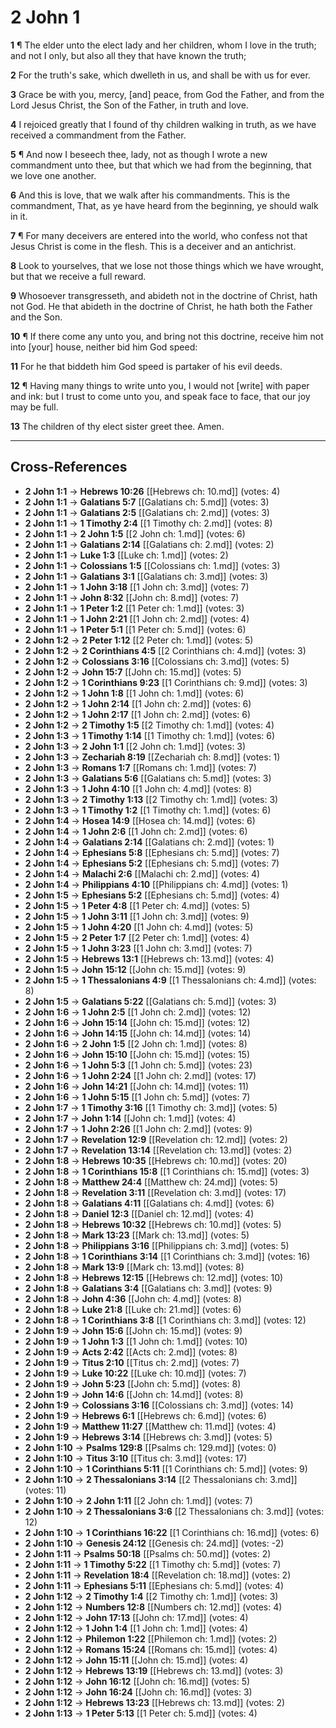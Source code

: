 # 2 John 1

**1** ¶ The elder unto the elect lady and her children, whom I love in the truth; and not I only, but also all they that have known the truth;

**2** For the truth's sake, which dwelleth in us, and shall be with us for ever.

**3** Grace be with you, mercy, [and] peace, from God the Father, and from the Lord Jesus Christ, the Son of the Father, in truth and love.

**4** I rejoiced greatly that I found of thy children walking in truth, as we have received a commandment from the Father.

**5** ¶ And now I beseech thee, lady, not as though I wrote a new commandment unto thee, but that which we had from the beginning, that we love one another.

**6** And this is love, that we walk after his commandments. This is the commandment, That, as ye have heard from the beginning, ye should walk in it.

**7** ¶ For many deceivers are entered into the world, who confess not that Jesus Christ is come in the flesh. This is a deceiver and an antichrist.

**8** Look to yourselves, that we lose not those things which we have wrought, but that we receive a full reward.

**9** Whosoever transgresseth, and abideth not in the doctrine of Christ, hath not God. He that abideth in the doctrine of Christ, he hath both the Father and the Son.

**10** ¶ If there come any unto you, and bring not this doctrine, receive him not into [your] house, neither bid him God speed:

**11** For he that biddeth him God speed is partaker of his evil deeds.

**12** ¶ Having many things to write unto you, I would not [write] with paper and ink: but I trust to come unto you, and speak face to face, that our joy may be full.

**13** The children of thy elect sister greet thee. Amen.

---

## Cross-References

- **2 John 1:1** → **Hebrews 10:26** [[Hebrews ch: 10.md]] (votes: 4)
- **2 John 1:1** → **Galatians 5:7** [[Galatians ch: 5.md]] (votes: 3)
- **2 John 1:1** → **Galatians 2:5** [[Galatians ch: 2.md]] (votes: 3)
- **2 John 1:1** → **1 Timothy 2:4** [[1 Timothy ch: 2.md]] (votes: 8)
- **2 John 1:1** → **2 John 1:5** [[2 John ch: 1.md]] (votes: 6)
- **2 John 1:1** → **Galatians 2:14** [[Galatians ch: 2.md]] (votes: 2)
- **2 John 1:1** → **Luke 1:3** [[Luke ch: 1.md]] (votes: 2)
- **2 John 1:1** → **Colossians 1:5** [[Colossians ch: 1.md]] (votes: 3)
- **2 John 1:1** → **Galatians 3:1** [[Galatians ch: 3.md]] (votes: 3)
- **2 John 1:1** → **1 John 3:18** [[1 John ch: 3.md]] (votes: 7)
- **2 John 1:1** → **John 8:32** [[John ch: 8.md]] (votes: 7)
- **2 John 1:1** → **1 Peter 1:2** [[1 Peter ch: 1.md]] (votes: 3)
- **2 John 1:1** → **1 John 2:21** [[1 John ch: 2.md]] (votes: 4)
- **2 John 1:1** → **1 Peter 5:1** [[1 Peter ch: 5.md]] (votes: 6)
- **2 John 1:2** → **2 Peter 1:12** [[2 Peter ch: 1.md]] (votes: 5)
- **2 John 1:2** → **2 Corinthians 4:5** [[2 Corinthians ch: 4.md]] (votes: 3)
- **2 John 1:2** → **Colossians 3:16** [[Colossians ch: 3.md]] (votes: 5)
- **2 John 1:2** → **John 15:7** [[John ch: 15.md]] (votes: 5)
- **2 John 1:2** → **1 Corinthians 9:23** [[1 Corinthians ch: 9.md]] (votes: 3)
- **2 John 1:2** → **1 John 1:8** [[1 John ch: 1.md]] (votes: 6)
- **2 John 1:2** → **1 John 2:14** [[1 John ch: 2.md]] (votes: 6)
- **2 John 1:2** → **1 John 2:17** [[1 John ch: 2.md]] (votes: 6)
- **2 John 1:2** → **2 Timothy 1:5** [[2 Timothy ch: 1.md]] (votes: 4)
- **2 John 1:3** → **1 Timothy 1:14** [[1 Timothy ch: 1.md]] (votes: 6)
- **2 John 1:3** → **2 John 1:1** [[2 John ch: 1.md]] (votes: 3)
- **2 John 1:3** → **Zechariah 8:19** [[Zechariah ch: 8.md]] (votes: 1)
- **2 John 1:3** → **Romans 1:7** [[Romans ch: 1.md]] (votes: 7)
- **2 John 1:3** → **Galatians 5:6** [[Galatians ch: 5.md]] (votes: 3)
- **2 John 1:3** → **1 John 4:10** [[1 John ch: 4.md]] (votes: 8)
- **2 John 1:3** → **2 Timothy 1:13** [[2 Timothy ch: 1.md]] (votes: 3)
- **2 John 1:3** → **1 Timothy 1:2** [[1 Timothy ch: 1.md]] (votes: 6)
- **2 John 1:4** → **Hosea 14:9** [[Hosea ch: 14.md]] (votes: 6)
- **2 John 1:4** → **1 John 2:6** [[1 John ch: 2.md]] (votes: 6)
- **2 John 1:4** → **Galatians 2:14** [[Galatians ch: 2.md]] (votes: 1)
- **2 John 1:4** → **Ephesians 5:8** [[Ephesians ch: 5.md]] (votes: 7)
- **2 John 1:4** → **Ephesians 5:2** [[Ephesians ch: 5.md]] (votes: 7)
- **2 John 1:4** → **Malachi 2:6** [[Malachi ch: 2.md]] (votes: 4)
- **2 John 1:4** → **Philippians 4:10** [[Philippians ch: 4.md]] (votes: 1)
- **2 John 1:5** → **Ephesians 5:2** [[Ephesians ch: 5.md]] (votes: 4)
- **2 John 1:5** → **1 Peter 4:8** [[1 Peter ch: 4.md]] (votes: 5)
- **2 John 1:5** → **1 John 3:11** [[1 John ch: 3.md]] (votes: 9)
- **2 John 1:5** → **1 John 4:20** [[1 John ch: 4.md]] (votes: 5)
- **2 John 1:5** → **2 Peter 1:7** [[2 Peter ch: 1.md]] (votes: 4)
- **2 John 1:5** → **1 John 3:23** [[1 John ch: 3.md]] (votes: 7)
- **2 John 1:5** → **Hebrews 13:1** [[Hebrews ch: 13.md]] (votes: 4)
- **2 John 1:5** → **John 15:12** [[John ch: 15.md]] (votes: 9)
- **2 John 1:5** → **1 Thessalonians 4:9** [[1 Thessalonians ch: 4.md]] (votes: 8)
- **2 John 1:5** → **Galatians 5:22** [[Galatians ch: 5.md]] (votes: 3)
- **2 John 1:6** → **1 John 2:5** [[1 John ch: 2.md]] (votes: 12)
- **2 John 1:6** → **John 15:14** [[John ch: 15.md]] (votes: 12)
- **2 John 1:6** → **John 14:15** [[John ch: 14.md]] (votes: 14)
- **2 John 1:6** → **2 John 1:5** [[2 John ch: 1.md]] (votes: 8)
- **2 John 1:6** → **John 15:10** [[John ch: 15.md]] (votes: 15)
- **2 John 1:6** → **1 John 5:3** [[1 John ch: 5.md]] (votes: 23)
- **2 John 1:6** → **1 John 2:24** [[1 John ch: 2.md]] (votes: 17)
- **2 John 1:6** → **John 14:21** [[John ch: 14.md]] (votes: 11)
- **2 John 1:6** → **1 John 5:15** [[1 John ch: 5.md]] (votes: 7)
- **2 John 1:7** → **1 Timothy 3:16** [[1 Timothy ch: 3.md]] (votes: 5)
- **2 John 1:7** → **John 1:14** [[John ch: 1.md]] (votes: 4)
- **2 John 1:7** → **1 John 2:26** [[1 John ch: 2.md]] (votes: 9)
- **2 John 1:7** → **Revelation 12:9** [[Revelation ch: 12.md]] (votes: 2)
- **2 John 1:7** → **Revelation 13:14** [[Revelation ch: 13.md]] (votes: 2)
- **2 John 1:8** → **Hebrews 10:35** [[Hebrews ch: 10.md]] (votes: 20)
- **2 John 1:8** → **1 Corinthians 15:8** [[1 Corinthians ch: 15.md]] (votes: 3)
- **2 John 1:8** → **Matthew 24:4** [[Matthew ch: 24.md]] (votes: 5)
- **2 John 1:8** → **Revelation 3:11** [[Revelation ch: 3.md]] (votes: 17)
- **2 John 1:8** → **Galatians 4:11** [[Galatians ch: 4.md]] (votes: 6)
- **2 John 1:8** → **Daniel 12:3** [[Daniel ch: 12.md]] (votes: 4)
- **2 John 1:8** → **Hebrews 10:32** [[Hebrews ch: 10.md]] (votes: 5)
- **2 John 1:8** → **Mark 13:23** [[Mark ch: 13.md]] (votes: 5)
- **2 John 1:8** → **Philippians 3:16** [[Philippians ch: 3.md]] (votes: 5)
- **2 John 1:8** → **1 Corinthians 3:14** [[1 Corinthians ch: 3.md]] (votes: 16)
- **2 John 1:8** → **Mark 13:9** [[Mark ch: 13.md]] (votes: 8)
- **2 John 1:8** → **Hebrews 12:15** [[Hebrews ch: 12.md]] (votes: 10)
- **2 John 1:8** → **Galatians 3:4** [[Galatians ch: 3.md]] (votes: 9)
- **2 John 1:8** → **John 4:36** [[John ch: 4.md]] (votes: 8)
- **2 John 1:8** → **Luke 21:8** [[Luke ch: 21.md]] (votes: 6)
- **2 John 1:8** → **1 Corinthians 3:8** [[1 Corinthians ch: 3.md]] (votes: 12)
- **2 John 1:9** → **John 15:6** [[John ch: 15.md]] (votes: 9)
- **2 John 1:9** → **1 John 1:3** [[1 John ch: 1.md]] (votes: 10)
- **2 John 1:9** → **Acts 2:42** [[Acts ch: 2.md]] (votes: 8)
- **2 John 1:9** → **Titus 2:10** [[Titus ch: 2.md]] (votes: 7)
- **2 John 1:9** → **Luke 10:22** [[Luke ch: 10.md]] (votes: 7)
- **2 John 1:9** → **John 5:23** [[John ch: 5.md]] (votes: 8)
- **2 John 1:9** → **John 14:6** [[John ch: 14.md]] (votes: 8)
- **2 John 1:9** → **Colossians 3:16** [[Colossians ch: 3.md]] (votes: 14)
- **2 John 1:9** → **Hebrews 6:1** [[Hebrews ch: 6.md]] (votes: 6)
- **2 John 1:9** → **Matthew 11:27** [[Matthew ch: 11.md]] (votes: 4)
- **2 John 1:9** → **Hebrews 3:14** [[Hebrews ch: 3.md]] (votes: 5)
- **2 John 1:10** → **Psalms 129:8** [[Psalms ch: 129.md]] (votes: 0)
- **2 John 1:10** → **Titus 3:10** [[Titus ch: 3.md]] (votes: 17)
- **2 John 1:10** → **1 Corinthians 5:11** [[1 Corinthians ch: 5.md]] (votes: 9)
- **2 John 1:10** → **2 Thessalonians 3:14** [[2 Thessalonians ch: 3.md]] (votes: 11)
- **2 John 1:10** → **2 John 1:11** [[2 John ch: 1.md]] (votes: 7)
- **2 John 1:10** → **2 Thessalonians 3:6** [[2 Thessalonians ch: 3.md]] (votes: 12)
- **2 John 1:10** → **1 Corinthians 16:22** [[1 Corinthians ch: 16.md]] (votes: 6)
- **2 John 1:10** → **Genesis 24:12** [[Genesis ch: 24.md]] (votes: -2)
- **2 John 1:11** → **Psalms 50:18** [[Psalms ch: 50.md]] (votes: 2)
- **2 John 1:11** → **1 Timothy 5:22** [[1 Timothy ch: 5.md]] (votes: 7)
- **2 John 1:11** → **Revelation 18:4** [[Revelation ch: 18.md]] (votes: 2)
- **2 John 1:11** → **Ephesians 5:11** [[Ephesians ch: 5.md]] (votes: 4)
- **2 John 1:12** → **2 Timothy 1:4** [[2 Timothy ch: 1.md]] (votes: 3)
- **2 John 1:12** → **Numbers 12:8** [[Numbers ch: 12.md]] (votes: 4)
- **2 John 1:12** → **John 17:13** [[John ch: 17.md]] (votes: 4)
- **2 John 1:12** → **1 John 1:4** [[1 John ch: 1.md]] (votes: 4)
- **2 John 1:12** → **Philemon 1:22** [[Philemon ch: 1.md]] (votes: 2)
- **2 John 1:12** → **Romans 15:24** [[Romans ch: 15.md]] (votes: 4)
- **2 John 1:12** → **John 15:11** [[John ch: 15.md]] (votes: 4)
- **2 John 1:12** → **Hebrews 13:19** [[Hebrews ch: 13.md]] (votes: 3)
- **2 John 1:12** → **John 16:12** [[John ch: 16.md]] (votes: 5)
- **2 John 1:12** → **John 16:24** [[John ch: 16.md]] (votes: 3)
- **2 John 1:12** → **Hebrews 13:23** [[Hebrews ch: 13.md]] (votes: 2)
- **2 John 1:13** → **1 Peter 5:13** [[1 Peter ch: 5.md]] (votes: 4)
